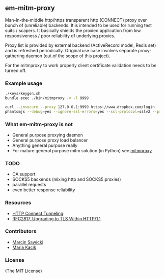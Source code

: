 ## em-mitm-proxy

Man-in-the-middle http/https transparent http (CONNECT) proxy over bunch of (unreliable) backends.
It is intended to be used for running test suits / scapers. It basically shields the proxied application from low responsiveness / poor reliability of underlying proxies.

Proxy list is provided by external backend (ActiveRecord model, Redis set) and is refreshed periodically. Original use case involves separate proxy-gathering daemon (out of the scope of this project).

For the mitmproxy to work properly client certificate validation needs to be turned off.

### Example usage

```bash
./keys/keygen.sh
bundle exec ./bin/mitmproxy -v -l 9999
```

```bash
curl --insecure --proxy 127.0.0.1:9999 https://www.dropbox.com/login
phantomjs --debug=yes --ignore-ssl-errors=yes --ssl-protocol=sslv2 --proxy=127.0.0.1:9999 --proxy-type=http hello.js
```

### What em-mitm-proxy is not
- General purpose proxying daemon
- General purpose proxy load balancer
- Anything general purpose really
- For mature general purpose mitm solution (in Python) see [mitmproxy](https://github.com/mitmproxy/mitmproxy)

### TODO
- CA support
- SOCKS5 backends (mixing http and SOCKS5 proxies)
- parallel requests
- even better response reliability

### Resources

- [HTTP Connect Tunneling](http://en.wikipedia.org/wiki/HTTP_tunnel#HTTP_CONNECT_Tunneling)
- [RFC2817, Upgrading to TLS Within HTTP/1.1](http://www.ietf.org/rfc/rfc2817.txt)

### Contributors

- [Marcin Sawicki](https://github.com/odcinek)
- [Maria Kacik](https://github.com/mkacik)

### License

(The MIT License)
